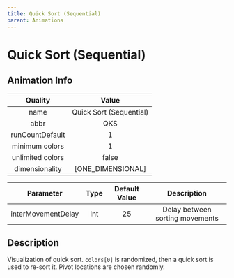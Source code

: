 ```yaml
---
title: Quick Sort (Sequential)
parent: Animations
---
```


<!-- THIS FILE IS AUTOMATICALLY GENERATED -->
<!-- MAKE CHANGES TO THE AnimationInfo INSTANCE ASSOCIATED WITH THIS ANIMATION -->

# Quick Sort (Sequential)

## Animation Info

|Quality|Value|
|:-:|:-:|
|name|Quick Sort (Sequential)|
|abbr|QKS|
|runCountDefault|1|
|minimum colors|1|
|unlimited colors|false|
|dimensionality|[ONE_DIMENSIONAL]|

|Parameter|Type|Default Value|Description|
|:-:|:-:|:-:|:-:|
|interMovementDelay|Int|25|Delay between sorting movements|

## Description
Visualization of quick sort.
`colors[0]` is randomized, then a quick sort is used to re-sort it. Pivot locations are chosen randomly.

